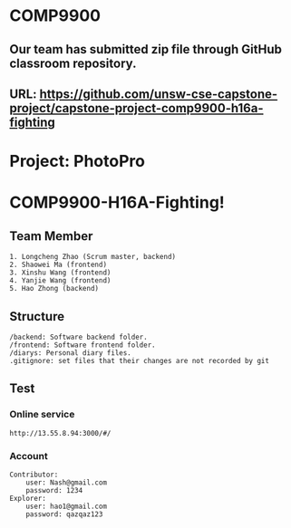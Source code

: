 # COMP9900
## Our team has submitted zip file through GitHub classroom repository.
## URL: https://github.com/unsw-cse-capstone-project/capstone-project-comp9900-h16a-fighting
# Project: PhotoPro
# COMP9900-H16A-Fighting!

## Team Member
    1. Longcheng Zhao (Scrum master, backend)
    2. Shaowei Ma (frontend)
    3. Xinshu Wang (frontend)
    4. Yanjie Wang (frontend)
    5. Hao Zhong (backend)

## Structure
    /backend: Software backend folder.
    /frontend: Software frontend folder.
    /diarys: Personal diary files.
    .gitignore: set files that their changes are not recorded by git

## Test 
### Online service
    http://13.55.8.94:3000/#/
### Account
    Contributor:
        user: Nash@gmail.com
        password: 1234
    Explorer:
        user: hao1@gmail.com
        password: qazqaz123
